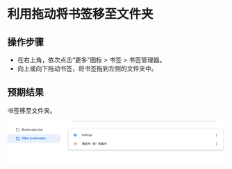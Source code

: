 # 利用拖动将书签移至文件夹

## 操作步骤

- 在右上角，依次点击“更多”图标 > 书签 > 书签管理器。
- 向上或向下拖动书签，将书签拖到左侧的文件夹中。

## 预期结果

书签移至文件夹。

![利用拖动将书签移至文件夹-1](./img/利用拖动将书签移至文件夹-1.png)
